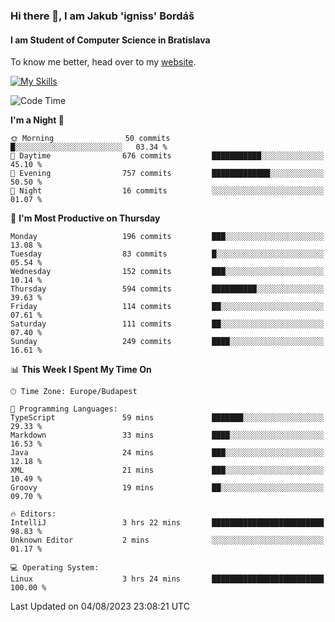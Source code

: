 ### Hi there 👋, I am Jakub 'igniss' Bordáš

#### I am Student of Computer Science in Bratislava
To know me better, head over to my [website](https://bordas.sk).

[![My Skills](https://skillicons.dev/icons?i=js,html,css,figma,svelte,java,kotlin,python,postgresql,typescript,nest,nodejs)](https://bordas.sk)


<!--START_SECTION:waka-->
![Code Time](http://img.shields.io/badge/Code%20Time-1%2C195%20hrs%2010%20mins-blue)

**I'm a Night 🦉** 

```text
🌞 Morning                50 commits          █░░░░░░░░░░░░░░░░░░░░░░░░   03.34 % 
🌆 Daytime                676 commits         ███████████░░░░░░░░░░░░░░   45.10 % 
🌃 Evening                757 commits         █████████████░░░░░░░░░░░░   50.50 % 
🌙 Night                  16 commits          ░░░░░░░░░░░░░░░░░░░░░░░░░   01.07 % 
```
📅 **I'm Most Productive on Thursday** 

```text
Monday                   196 commits         ███░░░░░░░░░░░░░░░░░░░░░░   13.08 % 
Tuesday                  83 commits          █░░░░░░░░░░░░░░░░░░░░░░░░   05.54 % 
Wednesday                152 commits         ███░░░░░░░░░░░░░░░░░░░░░░   10.14 % 
Thursday                 594 commits         ██████████░░░░░░░░░░░░░░░   39.63 % 
Friday                   114 commits         ██░░░░░░░░░░░░░░░░░░░░░░░   07.61 % 
Saturday                 111 commits         ██░░░░░░░░░░░░░░░░░░░░░░░   07.40 % 
Sunday                   249 commits         ████░░░░░░░░░░░░░░░░░░░░░   16.61 % 
```


📊 **This Week I Spent My Time On** 

```text
🕑︎ Time Zone: Europe/Budapest

💬 Programming Languages: 
TypeScript               59 mins             ███████░░░░░░░░░░░░░░░░░░   29.33 % 
Markdown                 33 mins             ████░░░░░░░░░░░░░░░░░░░░░   16.53 % 
Java                     24 mins             ███░░░░░░░░░░░░░░░░░░░░░░   12.18 % 
XML                      21 mins             ███░░░░░░░░░░░░░░░░░░░░░░   10.49 % 
Groovy                   19 mins             ██░░░░░░░░░░░░░░░░░░░░░░░   09.70 % 

🔥 Editors: 
IntelliJ                 3 hrs 22 mins       █████████████████████████   98.83 % 
Unknown Editor           2 mins              ░░░░░░░░░░░░░░░░░░░░░░░░░   01.17 % 

💻 Operating System: 
Linux                    3 hrs 24 mins       █████████████████████████   100.00 % 
```


 Last Updated on 04/08/2023 23:08:21 UTC
<!--END_SECTION:waka-->
